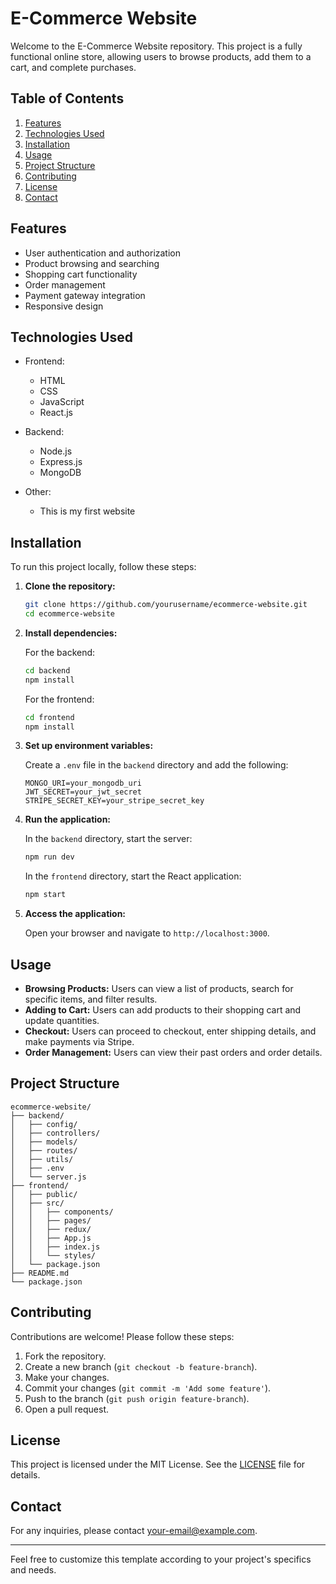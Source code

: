 # E-Commerce Website

Welcome to the E-Commerce Website repository. This project is a fully functional online store, allowing users to browse products, add them to a cart, and complete purchases.

## Table of Contents

1. [Features](#features)
2. [Technologies Used](#technologies-used)
3. [Installation](#installation)
4. [Usage](#usage)
5. [Project Structure](#project-structure)
6. [Contributing](#contributing)
7. [License](#license)
8. [Contact](#contact)

## Features

- User authentication and authorization
- Product browsing and searching
- Shopping cart functionality
- Order management
- Payment gateway integration
- Responsive design

## Technologies Used

- Frontend:
  - HTML
  - CSS
  - JavaScript
  - React.js

- Backend:
  - Node.js
  - Express.js
  - MongoDB

- Other:
  - This is my first website 

## Installation

To run this project locally, follow these steps:

1. **Clone the repository:**

    ```bash
    git clone https://github.com/yourusername/ecommerce-website.git
    cd ecommerce-website
    ```

2. **Install dependencies:**

    For the backend:
    ```bash
    cd backend
    npm install
    ```

    For the frontend:
    ```bash
    cd frontend
    npm install
    ```

3. **Set up environment variables:**

    Create a `.env` file in the `backend` directory and add the following:

    ```
    MONGO_URI=your_mongodb_uri
    JWT_SECRET=your_jwt_secret
    STRIPE_SECRET_KEY=your_stripe_secret_key
    ```

4. **Run the application:**

    In the `backend` directory, start the server:
    ```bash
    npm run dev
    ```

    In the `frontend` directory, start the React application:
    ```bash
    npm start
    ```

5. **Access the application:**

    Open your browser and navigate to `http://localhost:3000`.

## Usage

- **Browsing Products:** Users can view a list of products, search for specific items, and filter results.
- **Adding to Cart:** Users can add products to their shopping cart and update quantities.
- **Checkout:** Users can proceed to checkout, enter shipping details, and make payments via Stripe.
- **Order Management:** Users can view their past orders and order details.

## Project Structure

```
ecommerce-website/
├── backend/
│   ├── config/
│   ├── controllers/
│   ├── models/
│   ├── routes/
│   ├── utils/
│   ├── .env
│   └── server.js
├── frontend/
│   ├── public/
│   ├── src/
│   │   ├── components/
│   │   ├── pages/
│   │   ├── redux/
│   │   ├── App.js
│   │   ├── index.js
│   │   └── styles/
│   └── package.json
├── README.md
└── package.json
```

## Contributing

Contributions are welcome! Please follow these steps:

1. Fork the repository.
2. Create a new branch (`git checkout -b feature-branch`).
3. Make your changes.
4. Commit your changes (`git commit -m 'Add some feature'`).
5. Push to the branch (`git push origin feature-branch`).
6. Open a pull request.

## License

This project is licensed under the MIT License. See the [LICENSE](LICENSE) file for details.

## Contact

For any inquiries, please contact [your-email@example.com](mailto:your-email@example.com).

---

Feel free to customize this template according to your project's specifics and needs.
